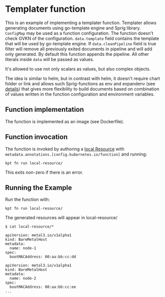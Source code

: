 # Templater function

This is an example of implementing a templater function.
Templater allows generating documents using go-template
engine and Sprig library.
`ConfigMap` may be used as a function configuration.
The function doesn't check GVKN of the configuration.
`data.template` field contains the template that will be
used by go-template engine.
If `data.cleanPipeline` field is true filter will remove
all previously exited documents in pipeline and will add
only generated. By default this function appends the 
pipeline.
All other literals inside `data` will be passed as values.

It's allowed to use not only scalars as values, but also
complex objects.

The idea is similar to helm, but in contrast with helm,
it doesn't require chart folder or link and allows
such Sprig-functions as env and expandenv (see [details](http://masterminds.github.io/sprig/os.html))
that gives more flexibility to build documents based
on combination of values written in the function
configuration and environment variables.

## Function implementation

The function is implemented as an image (see Dockerfile).

## Function invocation

The function is invoked by authoring a [local Resource](local-resource)
with `metadata.annotations.[config.kubernetes.io/function]` and running:

    kpt fn run local-resource/

This exits non-zero if there is an error.

## Running the Example

Run the function with:

    kpt fn run local-resource/

The generated resources will appear in local-resource/

```
$ cat local-resource/*

apiVersion: metal3.io/v1alpha1
kind: BareMetalHost
metadata:
  name: node-1
spec:
  bootMACAddress: 00:aa:bb:cc:dd

apiVersion: metal3.io/v1alpha1
kind: BareMetalHost
metadata:
  name: node-2
spec:
  bootMACAddress: 00:aa:bb:cc:ee
...
```
